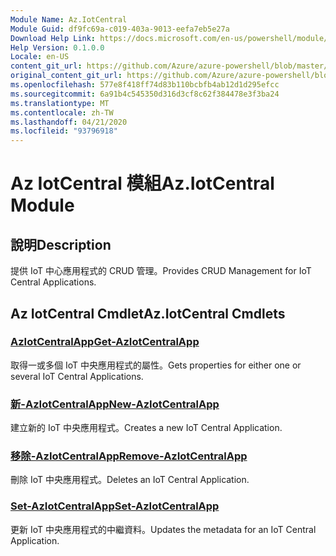 ```yaml
---
Module Name: Az.IotCentral
Module Guid: df9fc69a-c019-403a-9013-eefa7eb5e27a
Download Help Link: https://docs.microsoft.com/en-us/powershell/module/az.iotcentral
Help Version: 0.1.0.0
Locale: en-US
content_git_url: https://github.com/Azure/azure-powershell/blob/master/src/IotCentral/IotCentral/help/Az.IotCentral.md
original_content_git_url: https://github.com/Azure/azure-powershell/blob/master/src/IotCentral/IotCentral/help/Az.IotCentral.md
ms.openlocfilehash: 577e8f418ff74d83b110bcbfb4ab12d1d295efcc
ms.sourcegitcommit: 6a91b4c545350d316d3cf8c62f384478e3f3ba24
ms.translationtype: MT
ms.contentlocale: zh-TW
ms.lasthandoff: 04/21/2020
ms.locfileid: "93796918"
---
```

# <span data-ttu-id="3e500-101">Az IotCentral 模組</span><span class="sxs-lookup"><span data-stu-id="3e500-101">Az.IotCentral Module</span></span>
## <span data-ttu-id="3e500-102">說明</span><span class="sxs-lookup"><span data-stu-id="3e500-102">Description</span></span>
<span data-ttu-id="3e500-103">提供 IoT 中心應用程式的 CRUD 管理。</span><span class="sxs-lookup"><span data-stu-id="3e500-103">Provides CRUD Management for IoT Central Applications.</span></span>

## <span data-ttu-id="3e500-104">Az IotCentral Cmdlet</span><span class="sxs-lookup"><span data-stu-id="3e500-104">Az.IotCentral Cmdlets</span></span>
### [<span data-ttu-id="3e500-105">AzIotCentralApp</span><span class="sxs-lookup"><span data-stu-id="3e500-105">Get-AzIotCentralApp</span></span>](Get-AzIotCentralApp.md)
<span data-ttu-id="3e500-106">取得一或多個 IoT 中央應用程式的屬性。</span><span class="sxs-lookup"><span data-stu-id="3e500-106">Gets properties for either one or several IoT Central Applications.</span></span>

### [<span data-ttu-id="3e500-107">新-AzIotCentralApp</span><span class="sxs-lookup"><span data-stu-id="3e500-107">New-AzIotCentralApp</span></span>](New-AzIotCentralApp.md)
<span data-ttu-id="3e500-108">建立新的 IoT 中央應用程式。</span><span class="sxs-lookup"><span data-stu-id="3e500-108">Creates a new IoT Central Application.</span></span>

### [<span data-ttu-id="3e500-109">移除-AzIotCentralApp</span><span class="sxs-lookup"><span data-stu-id="3e500-109">Remove-AzIotCentralApp</span></span>](Remove-AzIotCentralApp.md)
<span data-ttu-id="3e500-110">刪除 IoT 中央應用程式。</span><span class="sxs-lookup"><span data-stu-id="3e500-110">Deletes an IoT Central Application.</span></span>

### [<span data-ttu-id="3e500-111">Set-AzIotCentralApp</span><span class="sxs-lookup"><span data-stu-id="3e500-111">Set-AzIotCentralApp</span></span>](Set-AzIotCentralApp.md)
<span data-ttu-id="3e500-112">更新 IoT 中央應用程式的中繼資料。</span><span class="sxs-lookup"><span data-stu-id="3e500-112">Updates the metadata for an IoT Central Application.</span></span>


